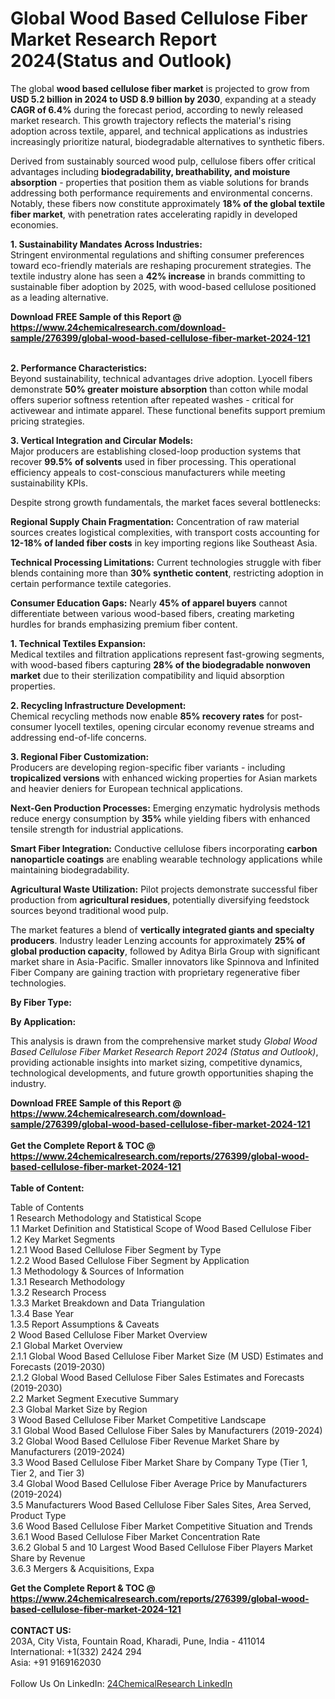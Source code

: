 <h1>Global Wood Based Cellulose Fiber Market Research Report 2024(Status and Outlook)</h1><p>The global <strong>wood based cellulose fiber market</strong> is projected to grow from <strong>USD 5.2 billion in 2024 to USD 8.9 billion by 2030</strong>, expanding at a steady <strong>CAGR of 6.4%</strong> during the forecast period, according to newly released market research. This growth trajectory reflects the material's rising adoption across textile, apparel, and technical applications as industries increasingly prioritize natural, biodegradable alternatives to synthetic fibers.</p><p>Derived from sustainably sourced wood pulp, cellulose fibers offer critical advantages including <strong>biodegradability, breathability, and moisture absorption</strong> - properties that position them as viable solutions for brands addressing both performance requirements and environmental concerns. Notably, these fibers now constitute approximately <strong>18% of the global textile fiber market</strong>, with penetration rates accelerating rapidly in developed economies.</p><p><strong>1. Sustainability Mandates Across Industries:</strong><br>
Stringent environmental regulations and shifting consumer preferences toward eco-friendly materials are reshaping procurement strategies. The textile industry alone has seen a <strong>42% increase</strong> in brands committing to sustainable fiber adoption by 2025, with wood-based cellulose positioned as a leading alternative.</p><div><b>Download FREE Sample of this Report @ 
            <a href="https://www.24chemicalresearch.com/download-sample/276399/global-wood-based-cellulose-fiber-market-2024-121">
            https://www.24chemicalresearch.com/download-sample/276399/global-wood-based-cellulose-fiber-market-2024-121</a></b></div><br><p><strong>2. Performance Characteristics:</strong><br>
Beyond sustainability, technical advantages drive adoption. Lyocell fibers demonstrate <strong>50% greater moisture absorption</strong> than cotton while modal offers superior softness retention after repeated washes - critical for activewear and intimate apparel. These functional benefits support premium pricing strategies.</p><p><strong>3. Vertical Integration and Circular Models:</strong><br>
Major producers are establishing closed-loop production systems that recover <strong>99.5% of solvents</strong> used in fiber processing. This operational efficiency appeals to cost-conscious manufacturers while meeting sustainability KPIs.</p><p>Despite strong growth fundamentals, the market faces several bottlenecks:</p><p><strong>Regional Supply Chain Fragmentation:</strong> Concentration of raw material sources creates logistical complexities, with transport costs accounting for <strong>12-18% of landed fiber costs</strong> in key importing regions like Southeast Asia.</p><p><strong>Technical Processing Limitations:</strong> Current technologies struggle with fiber blends containing more than <strong>30% synthetic content</strong>, restricting adoption in certain performance textile categories.</p><p><strong>Consumer Education Gaps:</strong> Nearly <strong>45% of apparel buyers</strong> cannot differentiate between various wood-based fibers, creating marketing hurdles for brands emphasizing premium fiber content.</p><p><strong>1. Technical Textiles Expansion:</strong><br>
Medical textiles and filtration applications represent fast-growing segments, with wood-based fibers capturing <strong>28% of the biodegradable nonwoven market</strong> due to their sterilization compatibility and liquid absorption properties.</p><p><strong>2. Recycling Infrastructure Development:</strong><br>
Chemical recycling methods now enable <strong>85% recovery rates</strong> for post-consumer lyocell textiles, opening circular economy revenue streams and addressing end-of-life concerns.</p><p><strong>3. Regional Fiber Customization:</strong><br>
Producers are developing region-specific fiber variants - including <strong>tropicalized versions</strong> with enhanced wicking properties for Asian markets and heavier deniers for European technical applications.</p><p><strong>Next-Gen Production Processes:</strong> Emerging enzymatic hydrolysis methods reduce energy consumption by <strong>35%</strong> while yielding fibers with enhanced tensile strength for industrial applications.</p><p><strong>Smart Fiber Integration:</strong> Conductive cellulose fibers incorporating <strong>carbon nanoparticle coatings</strong> are enabling wearable technology applications while maintaining biodegradability.</p><p><strong>Agricultural Waste Utilization:</strong> Pilot projects demonstrate successful fiber production from <strong>agricultural residues</strong>, potentially diversifying feedstock sources beyond traditional wood pulp.</p><p>The market features a blend of <strong>vertically integrated giants and specialty producers</strong>. Industry leader Lenzing accounts for approximately <strong>25% of global production capacity</strong>, followed by Aditya Birla Group with significant market share in Asia-Pacific. Smaller innovators like Spinnova and Infinited Fiber Company are gaining traction with proprietary regenerative fiber technologies.</p><p><strong>By Fiber Type:</strong></p><p><strong>By Application:</strong></p><p>This analysis is drawn from the comprehensive market study <em>Global Wood Based Cellulose Fiber Market Research Report 2024 (Status and Outlook)</em>, providing actionable insights into market sizing, competitive dynamics, technological developments, and future growth opportunities shaping the industry.</p><div><b>Download FREE Sample of this Report @ 
            <a href="https://www.24chemicalresearch.com/download-sample/276399/global-wood-based-cellulose-fiber-market-2024-121">
            https://www.24chemicalresearch.com/download-sample/276399/global-wood-based-cellulose-fiber-market-2024-121</a></b></div><br><div><b>Get the Complete Report & TOC @ 
            <a href="https://www.24chemicalresearch.com/reports/276399/global-wood-based-cellulose-fiber-market-2024-121">
            https://www.24chemicalresearch.com/reports/276399/global-wood-based-cellulose-fiber-market-2024-121</a></b></div><br>
            <b>Table of Content:</b><p>Table of Contents<br />
1 Research Methodology and Statistical Scope<br />
1.1 Market Definition and Statistical Scope of Wood Based Cellulose Fiber<br />
1.2 Key Market Segments<br />
1.2.1 Wood Based Cellulose Fiber Segment by Type<br />
1.2.2 Wood Based Cellulose Fiber Segment by Application<br />
1.3 Methodology & Sources of Information<br />
1.3.1 Research Methodology<br />
1.3.2 Research Process<br />
1.3.3 Market Breakdown and Data Triangulation<br />
1.3.4 Base Year<br />
1.3.5 Report Assumptions & Caveats<br />
2 Wood Based Cellulose Fiber Market Overview<br />
2.1 Global Market Overview<br />
2.1.1 Global Wood Based Cellulose Fiber Market Size (M USD) Estimates and Forecasts (2019-2030)<br />
2.1.2 Global Wood Based Cellulose Fiber Sales Estimates and Forecasts (2019-2030)<br />
2.2 Market Segment Executive Summary<br />
2.3 Global Market Size by Region<br />
3 Wood Based Cellulose Fiber Market Competitive Landscape<br />
3.1 Global Wood Based Cellulose Fiber Sales by Manufacturers (2019-2024)<br />
3.2 Global Wood Based Cellulose Fiber Revenue Market Share by Manufacturers (2019-2024)<br />
3.3 Wood Based Cellulose Fiber Market Share by Company Type (Tier 1, Tier 2, and Tier 3)<br />
3.4 Global Wood Based Cellulose Fiber Average Price by Manufacturers (2019-2024)<br />
3.5 Manufacturers Wood Based Cellulose Fiber Sales Sites, Area Served, Product Type<br />
3.6 Wood Based Cellulose Fiber Market Competitive Situation and Trends<br />
3.6.1 Wood Based Cellulose Fiber Market Concentration Rate<br />
3.6.2 Global 5 and 10 Largest Wood Based Cellulose Fiber Players Market Share by Revenue<br />
3.6.3 Mergers & Acquisitions, Expa</p><div><b>Get the Complete Report & TOC @ 
            <a href="https://www.24chemicalresearch.com/reports/276399/global-wood-based-cellulose-fiber-market-2024-121">
            https://www.24chemicalresearch.com/reports/276399/global-wood-based-cellulose-fiber-market-2024-121</a></b></div><br><b>CONTACT US:</b><br>
            203A, City Vista, Fountain Road, Kharadi, Pune, India - 411014<br>
            International: +1(332) 2424 294<br>
            Asia: +91 9169162030 <br><br>
            Follow Us On LinkedIn: <a href="https://www.linkedin.com/company/24chemicalresearch/">24ChemicalResearch LinkedIn</a>